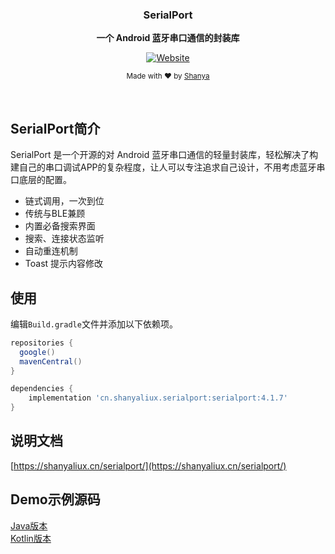 <div align="center">
    <p>
    <h3>
      <b>
        SerialPort
      </b>
    </h3>
  </p>
  <p>
    <b>
      一个 Android 蓝牙串口通信的封装库
    </b>
  </p>
  <p>

 [![Website](https://img.shields.io/badge/Website-available-brightgreen?logo=e)](https://shanyaliux.cn/serialport/)
  </p>
  <p>
    <sub>
      Made with ❤︎ by
      <a href="https://github.com/shanyaliux">
        Shanya
      </a>
    </sub>
  </p>
  <br />
</div>

## SerialPort简介

SerialPort 是一个开源的对 Android 蓝牙串口通信的轻量封装库，轻松解决了构建自己的串口调试APP的复杂程度，让人可以专注追求自己设计，不用考虑蓝牙串口底层的配置。

- 链式调用，一次到位
- 传统与BLE兼顾
- 内置必备搜索界面
- 搜索、连接状态监听
- 自动重连机制
- Toast 提示内容修改

## 使用
编辑`Build.gradle`文件并添加以下依赖项。
```groovy
repositories {
  google()
  mavenCentral()
}

dependencies {
    implementation 'cn.shanyaliux.serialport:serialport:4.1.7'
}
```

## 说明文档

[https://shanyaliux.cn/serialport/](https://shanyaliux.cn/serialport/)

## Demo示例源码

[Java版本](https://gitee.com/Shanya/SerialPortDemoByJava)  
[Kotlin版本](https://gitee.com/Shanya/SerialPortDemoByKotlin)
